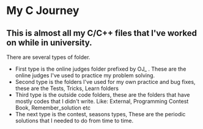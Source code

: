 # My C Journey
## This is almost all my C/C++ files that I've worked on while in university.



There are several types of folder. 

* First type is the online judges folder prefixed by OJ_ . These are the online judges I've used to practice my problem solving.
* Second type is the folders I've used for my own practice and bug fixes, these are the Tests, Tricks, Learn folders
* Third type is the outside code folders, these are the folders that have mostly codes that I didn't write. Like: External, Programming Contest Book, Remember_solution etc
* The next type is the contest, seasons types, These are the periodic solutions that I needed to do from time to time.